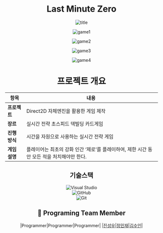 <div align=center>
  <h1> Last Minute Zero </h1>


![title](https://github.com/user-attachments/assets/1e02bb52-871c-4e98-a676-7a0e107b387f)


![game1](https://github.com/user-attachments/assets/05e53213-2f07-48b1-ab4e-e42483722ab0)


![game2](https://github.com/user-attachments/assets/e79a0b0d-2ea7-4f0b-b29a-982b1cc4eed6)


![game3](https://github.com/user-attachments/assets/419eb8b8-c15c-4c8c-8575-8ca89314c065)

![game4](https://github.com/user-attachments/assets/98f2acbf-1706-42a6-9c10-f9db0776bc22)

# 프로젝트 개요
| 항목            | 내용                                                                 |
|-----------------|----------------------------------------------------------------------|
| **프로젝트**    | Direct2D 자체엔진을 활용한 게임 제작                                  |
| **장르**        | 실시간 전략 초스피드 덱빌딩 카드게임                                  |
| **진행 방식**   | 시간을 자원으로 사용하는 실시간 전략 게임                                            |
| **게임 설명**   | 플레이어는 최초의 강화 인간 ‘제로’를 플레이하여, 제한 시간 동안 모든 적을 처치해야만 한다. |


<div align=center>
  <h2> 기술스택 </h2>
  
<div align="center">
 <img src="https://img.shields.io/badge/Visual%20Studio-5C2D91?style=for-the-badge&logo=visual%20studio&logoColor=white" alt="Visual Studio">
</div>
<div align="center">
  <img src="https://img.shields.io/badge/GitHub-181717?style=for-the-badge&logo=GitHub&logoColor=white" alt="GitHub">
</div>
<div align="center">
  <img src="https://img.shields.io/badge/Git-F05032?style=for-the-badge&logo=Git&logoColor=white" alt="Git">
</div>



<div align=center>
  <h2>👻 Programing Team Member</h2>
<div align=center>
  
  |Programmer|Programmer|Programmer|
  |[진성우](https://github.com/SeongU01)|[정민재](https://github.com/bmbany)|[김수인](https://github.com/lsuinl)|
</div>

</div>


